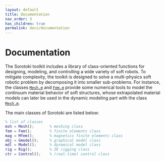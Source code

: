 ```yaml
---
layout: default
title: Documentation
nav_order: 3
has_children: true
permalink: docs/documentation
---
```


# Documentation
The Sorotoki toolkit includes a library of class-oriented functions for designing, modeling, and controlling a wide variety of soft robots. To mitigate complexity, the toolkit is designed to solve a multi-physics soft robotic problem by decomposing it into smaller sub-problems. For instance, the classes [`Mesh.m`](./documentation/meshing.html) and [`Fem.m`](./finite-elements.html) provide some numerical tools to model the continuum material behavior of soft structures, whose extrapolated material models can later be used in the dynamic modeling part with the class [`Mesh.m`](./documentation/dynamic-modeling.html). 

The main classes of Sorotoki are listed below:

```matlab
% list of classes
msh = Mesh();	    % meshing class
fem = Fem();   	    % finite elements class
mag = Mfem();       % magnetics finite elements class
obj = Gmodel();     % graphical model class
mdl = Model();      % dynamical model class
rig = Rig();        % IK rigging class
ctr = Control();    % (real-time) control class
```

